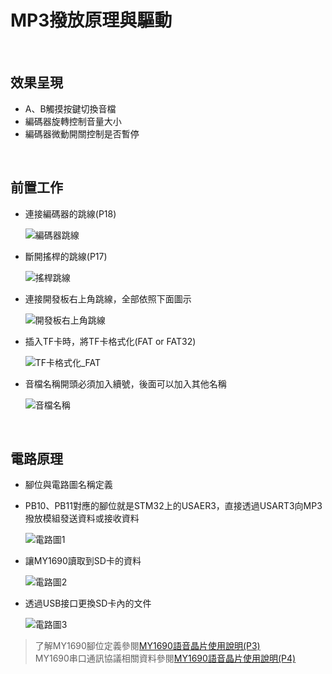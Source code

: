 # MP3撥放原理與驅動


<br>

## 效果呈現

* A、B觸摸按鍵切換音檔
* 編碼器旋轉控制音量大小
* 編碼器微動開關控制是否暫停

<br>

## 前置工作

* 連接編碼器的跳線(P18)

  ![編碼器跳線]()

* 斷開搖桿的跳線(P17)

  ![搖桿跳線]()

* 連接開發板右上角跳線，全部依照下面圖示

  ![開發板右上角跳線]()

* 插入TF卡時，將TF卡格式化(FAT or FAT32)

  ![TF卡格式化_FAT]()

* 音檔名稱開頭必須加入續號，後面可以加入其他名稱

  ![音檔名稱]()

<br>

## 電路原理

* 腳位與電路圖名稱定義
* PB10、PB11對應的腳位就是STM32上的USAER3，直接透過USART3向MP3撥放模組發送資料或接收資料

  ![電路圖1]()

* 讓MY1690讀取到SD卡的資料

  ![電路圖2]()

* 透過USB接口更換SD卡內的文件

  ![電路圖3]()

> 了解MY1690腳位定義參閱[MY1690語音晶片使用說明(P3)]()<br>
> MY1690串口通訊協議相關資料參閱[MY1690語音晶片使用說明(P4)]()<br>




















































